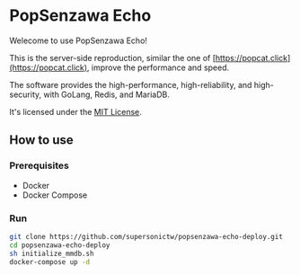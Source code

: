 # PopSenzawa Echo

Welecome to use PopSenzawa Echo!

This is the server-side reproduction,
similar the one of [https://popcat.click](https://popcat.click),
improve the performance and speed.

The software provides the high-performance,
high-reliability, and high-security,
with GoLang, Redis, and MariaDB.

It's licensed under the [MIT License](LICENSE).

## How to use

### Prerequisites

- Docker
- Docker Compose

### Run

```bash
git clone https://github.com/supersonictw/popsenzawa-echo-deploy.git
cd popsenzawa-echo-deploy
sh initialize_mmdb.sh
docker-compose up -d
```
